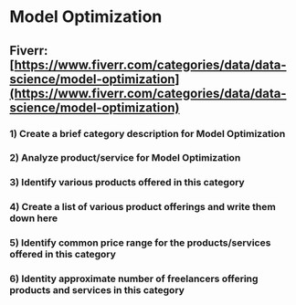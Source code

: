 # Model Optimization
## Fiverr: [https://www.fiverr.com/categories/data/data-science/model-optimization](https://www.fiverr.com/categories/data/data-science/model-optimization)
### 1) Create a brief category description for Model Optimization
### 2) Analyze product/service for Model Optimization
### 3) Identify various products offered in this category
### 4) Create a list of various product offerings and write them down here
### 5) Identify common price range for the products/services offered in this category
### 6) Identity approximate number of freelancers offering products and services in this category
